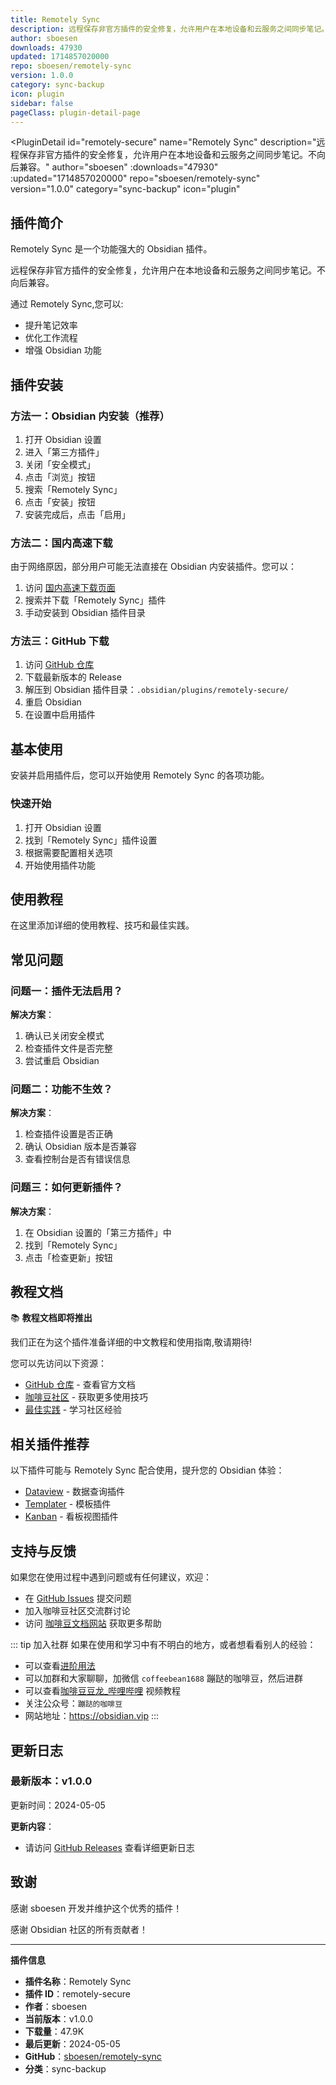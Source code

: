 ```yaml
---
title: Remotely Sync
description: 远程保存非官方插件的安全修复，允许用户在本地设备和云服务之间同步笔记。不向后兼容。
author: sboesen
downloads: 47930
updated: 1714857020000
repo: sboesen/remotely-sync
version: 1.0.0
category: sync-backup
icon: plugin
sidebar: false
pageClass: plugin-detail-page
---
```


<PluginDetail
  id="remotely-secure"
  name="Remotely Sync"
  description="远程保存非官方插件的安全修复，允许用户在本地设备和云服务之间同步笔记。不向后兼容。"
  author="sboesen"
  :downloads="47930"
  :updated="1714857020000"
  repo="sboesen/remotely-sync"
  version="1.0.0"
  category="sync-backup"
  icon="plugin"
>

<!-- AUTO_GENERATED_START -->
## 插件简介

Remotely Sync 是一个功能强大的 Obsidian 插件。

远程保存非官方插件的安全修复，允许用户在本地设备和云服务之间同步笔记。不向后兼容。

通过 Remotely Sync,您可以:

- 提升笔记效率
- 优化工作流程
- 增强 Obsidian 功能

<!-- AUTO_GENERATED_END -->

<!-- AUTO_GENERATED_START -->
## 插件安装

### 方法一：Obsidian 内安装（推荐）

1. 打开 Obsidian 设置
2. 进入「第三方插件」
3. 关闭「安全模式」
4. 点击「浏览」按钮
5. 搜索「Remotely Sync」
6. 点击「安装」按钮
7. 安装完成后，点击「启用」

### 方法二：国内高速下载

由于网络原因，部分用户可能无法直接在 Obsidian 内安装插件。您可以：

1. 访问 [国内高速下载页面](/zh/documentation/obsidian-plugins-download.html)
2. 搜索并下载「Remotely Sync」插件
3. 手动安装到 Obsidian 插件目录

### 方法三：GitHub 下载

1. 访问 [GitHub 仓库](https://github.com/sboesen/remotely-sync)
2. 下载最新版本的 Release
3. 解压到 Obsidian 插件目录：`.obsidian/plugins/remotely-secure/`
4. 重启 Obsidian
5. 在设置中启用插件

## 基本使用

安装并启用插件后，您可以开始使用 Remotely Sync 的各项功能。

### 快速开始

1. 打开 Obsidian 设置
2. 找到「Remotely Sync」插件设置
3. 根据需要配置相关选项
4. 开始使用插件功能

<!-- AUTO_GENERATED_END -->

<!-- CUSTOM_CONTENT_START:tutorial -->
## 使用教程

在这里添加详细的使用教程、技巧和最佳实践。

<!-- CUSTOM_CONTENT_END:tutorial -->

<!-- SHARED_CONTENT_START -->
## 常见问题

### 问题一：插件无法启用？

**解决方案**：
1. 确认已关闭安全模式
2. 检查插件文件是否完整
3. 尝试重启 Obsidian

### 问题二：功能不生效？

**解决方案**：
1. 检查插件设置是否正确
2. 确认 Obsidian 版本是否兼容
3. 查看控制台是否有错误信息

### 问题三：如何更新插件？

**解决方案**：
1. 在 Obsidian 设置的「第三方插件」中
2. 找到「Remotely Sync」
3. 点击「检查更新」按钮

## 教程文档

📚 **教程文档即将推出**

我们正在为这个插件准备详细的中文教程和使用指南,敬请期待!

您可以先访问以下资源：
- [GitHub 仓库](https://github.com/sboesen/remotely-sync) - 查看官方文档
- [咖啡豆社区](/zh/bases/) - 获取更多使用技巧
- [最佳实践](/zh/best-practices/) - 学习社区经验

## 相关插件推荐

以下插件可能与 Remotely Sync 配合使用，提升您的 Obsidian 体验：

- [Dataview](/zh/plugins/dataview.html) - 数据查询插件
- [Templater](/zh/plugins/templater-obsidian.html) - 模板插件
- [Kanban](/zh/plugins/obsidian-kanban.html) - 看板视图插件

## 支持与反馈

如果您在使用过程中遇到问题或有任何建议，欢迎：

- 在 [GitHub Issues](https://github.com/sboesen/remotely-sync/issues) 提交问题
- 加入咖啡豆社区交流群讨论
- 访问 [咖啡豆文档网站](https://obsidian.vip) 获取更多帮助

::: tip 加入社群
如果在使用和学习中有不明白的地方，或者想看看别人的经验：
- 可以查看[进阶用法](/zh/advanced)
- 可以加群和大家聊聊，加微信 `coffeebean1688` 蹦跶的咖啡豆，然后进群
- 可以查看[咖啡豆豆龙_哔哩哔哩](https://space.bilibili.com/618777356) 视频教程
- 关注公众号：`蹦跶的咖啡豆`
- 网站地址：https://obsidian.vip
:::
<!-- SHARED_CONTENT_END -->

<!-- AUTO_GENERATED_START -->
## 更新日志

### 最新版本：v1.0.0

更新时间：2024-05-05

**更新内容**：
- 请访问 [GitHub Releases](https://github.com/sboesen/remotely-sync/releases) 查看详细更新日志

## 致谢

感谢 sboesen 开发并维护这个优秀的插件！

感谢 Obsidian 社区的所有贡献者！

---

**插件信息**
- **插件名称**：Remotely Sync
- **插件 ID**：remotely-secure
- **作者**：sboesen
- **当前版本**：v1.0.0
- **下载量**：47.9K
- **最后更新**：2024-05-05
- **GitHub**：[sboesen/remotely-sync](https://github.com/sboesen/remotely-sync)
- **分类**：sync-backup
<!-- AUTO_GENERATED_END -->

</PluginDetail>

